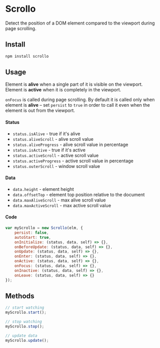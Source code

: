 # Scrollo
Detect the position of a DOM element compared to the viewport during page scrolling.

## Install

```sh
npm install scrollo
```

## Usage

Element is **alive** when a single part of it is visible on the viewport.<br />
Element is **active** when it is completely in the viewport.

```onFocus``` is called during page scrolling. By default it is called only when element is **alive** – set ```persist``` to ```true``` in order to call it even when the element is out from the viewport.

#### Status
- ```status.isAlive``` - true if it's alive
- ```status.aliveScroll``` - alive scroll value
- ```status.aliveProgress``` - alive scroll value in percentage
- ```status.isActive``` - true if it's active
- ```status.activeScroll``` - active scroll value
- ```status.activeProgress``` - active scroll value in percentage
- ```status.outerScroll``` - window scroll value

#### Data
- ```data.height``` - element height
- ```data.offsetTop``` - element top position relative to the document
- ```data.maxAliveScroll``` - max alive scroll value
- ```data.maxActiveScroll``` - max active scroll value

#### Code
```javascript
var myScrollo = new Scrollo(elm, {
    persist: false,
    autoStart: true,
    onInitialize: (status, data, self) => {},
    onBeforeUpdate: (status, data, self) => {},
    onUpdate: (status, data, self) => {},
    onEnter: (status, data, self) => {},
    onActive: (status, data, self) => {},
    onFocus: (status, data, self) => {},
    onInactive: (status, data, self) => {},
    onLeave: (status, data, self) => {}
});
```

## Methods

```javascript
// start watching
myScrollo.start();

// stop watching
myScrollo.stop();

// update data
myScrollo.update();
```

